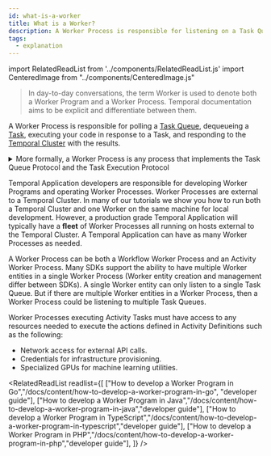 ```yaml
---
id: what-is-a-worker
title: What is a Worker?
description: A Worker Process is responsible for listening on a Task Queue, dequeueing a Task, executing your code in response to a Task, and responding to the Temporal Server with the results.
tags:
  - explanation
---
```


import RelatedReadList from '../components/RelatedReadList.js'
import CenteredImage from "../components/CenteredImage.js"

> In day-to-day conversations, the term Worker is used to denote both a Worker Program and a Worker Process.
> Temporal documentation aims to be explicit and differentiate between them.

<CenteredImage
imagePath="/diagrams/worker-and-server-component.svg"
title="Component diagram of a Worker Process and the Temporal Server"
/>

A Worker Process is responsible for polling a [Task Queue](/docs/content/what-is-a-task-queue), dequeueing a [Task](/docs/content/what-is-a-task), executing your code in response to a Task, and responding to the [Temporal Cluster](#) with the results.

<details>
<summary>
More formally, a Worker Process is any process that implements the Task Queue Protocol and the Task Execution Protocol
</summary>

- A Worker Process is a Workflow Worker Process if that process implements the [Workflow Task Queue Protocol](#) and executes the [Workflow Task Execution Protocol](#) to make progress on a [Workflow Execution](#).
  A Workflow Worker Process can listen on an arbitrary number of Workflow Task Queues and can execute an arbitrary number of Workflow Tasks.
- A Worker Process is an Activity Worker Process if that process implements the [Activity Task Queue Protocol](#) and executes the [Activity Task Processing Protocol](#) to make progress on an [Activity Execution](#).
  An Activity Worker Process can listen on an arbitrary number of Activity Task Queues and can execute an arbitrary number of Activity Tasks.

</details>

Temporal Application developers are responsible for developing Worker Programs and operating Worker Processes.
Worker Processes are external to a Temporal Cluster.
In many of our tutorials we show you how to run both a Temporal Cluster and one Worker on the same machine for local development.
However, a production grade Temporal Application will typically have a **fleet** of Worker Processes all running on hosts external to the Temporal Cluster.
A Temporal Application can have as many Worker Processes as needed.

A Worker Process can be both a Workflow Worker Process and an Activity Worker Process.
Many SDKs support the ability to have multiple Worker entities in a single Worker Process (Worker entity creation and management differ between SDKs).
A single Worker entity can only listen to a single Task Queue.
But if there are multiple Worker entities in a Worker Process, then a Worker Process could be listening to multiple Task Queues.

<CenteredImage
imagePath="/diagrams/worker-and-server-entity-relationship.svg"
imageSize="100"
title="Entity relationship diagram (meta model) of Worker Processes, Task Queues, and Tasks"
/>

Worker Processes executing Activity Tasks must have access to any resources needed to execute the actions defined in Activity Definitions such as the following:

- Network access for external API calls.
- Credentials for infrastructure provisioning.
- Specialized GPUs for machine learning utilities.

<RelatedReadList
readlist={[
["How to develop a Worker Program in Go","/docs/content/how-to-develop-a-worker-program-in-go", "developer guide"],
["How to develop a Worker Program in Java","/docs/content/how-to-develop-a-worker-program-in-java","developer guide"],
["How to develop a Worker Program in TypeScript","/docs/content/how-to-develop-a-worker-program-in-typescript","developer guide"],
["How to develop a Worker Program in PHP","/docs/content/how-to-develop-a-worker-program-in-php","developer guide"],
]}
/>
